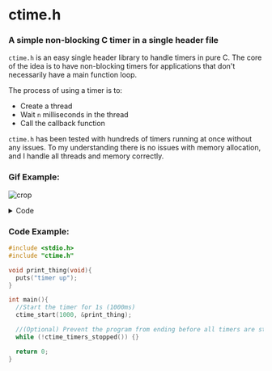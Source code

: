 # ctime.h
### A simple non-blocking C timer in a single header file

`ctime.h` is an easy single header library to handle timers in pure C. The core of the idea is to have non-blocking timers for applications that don't necessarily have a main function loop.

The process of using a timer is to:
- Create a thread
- Wait `n` milliseconds in the thread
- Call the callback function


`ctime.h` has been tested with hundreds of timers running at once without any issues. To my understanding there is no issues with memory allocation, and I handle all threads and memory correctly.

### Gif Example:
![crop](https://github.com/TobinCavanaugh/ctime/assets/71297845/53f0ca48-e8bf-406f-bfbd-f45d464066bf)

<details>
<summary>Code</summary>
  
```C
#include <stdio.h>
#include "ctime.h"

void printa() {
  puts("3s timer up");
}

void printb() {
  puts("1s timer up");
}

void printc() {
  puts("100ms timer up");
}

void clear() {
  system("cls");
}

int main() {
  system("pause");

  ctime_start(3000, &printa);
  ctime_start(1000, &printb);
  ctime_start(100, &printc);
  ctime_start(5000, &clear);

  while (!ctime_timers_stopped()) {}
  return 0;
}
```
</details>


### Code Example:
```C
#include <stdio.h>
#include "ctime.h"

void print_thing(void){
  puts("timer up");
}

int main(){
  //Start the timer for 1s (1000ms)
  ctime_start(1000, &print_thing);

  //(Optional) Prevent the program from ending before all timers are stopped.
  while (!ctime_timers_stopped()) {}

  return 0;
}
```

